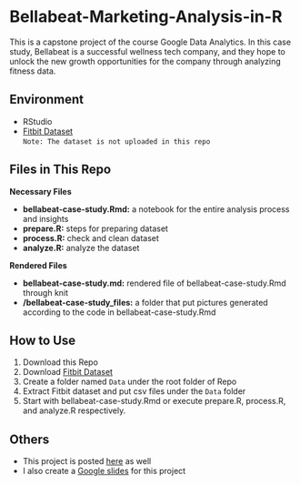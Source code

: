 # Bellabeat-Marketing-Analysis-in-R
This is a capstone project of the course Google Data Analytics. In this case study, Bellabeat is a successful wellness tech company, and they hope to unlock the new growth opportunities for the company through analyzing fitness data.

## Environment
- RStudio
- [Fitbit Dataset](https://www.kaggle.com/datasets/arashnic/fitbit) \
 `Note: The dataset is not uploaded in this repo`

## Files in This Repo
**Necessary Files**
- **bellabeat-case-study.Rmd:** a notebook for the entire analysis process and insights
- **prepare.R:** steps for preparing dataset  
- **process.R:** check and clean dataset
- **analyze.R:** analyze the dataset

**Rendered Files**
- **bellabeat-case-study.md:** rendered file of bellabeat-case-study.Rmd through knit
- **/bellabeat-case-study_files:** a folder that put pictures generated according to the code in bellabeat-case-study.Rmd

## How to Use
1. Download this Repo
2. Download [Fitbit Dataset](https://www.kaggle.com/datasets/arashnic/fitbit)
3. Create a folder named `Data` under the root folder of Repo
4. Extract Fitbit dataset and put csv files under the `Data` folder
5. Start with bellabeat-case-study.Rmd or execute prepare.R, process.R, and analyze.R respectively.

## Others
- This project is posted [here](https://www.kaggle.com/code/elainechen7366/marketing-analysis-for-bellabeat-in-r-google-prj) as well
- I also create a [Google slides](https://docs.google.com/presentation/d/136ZEbkKa0BpZ1VB-WfPrk06EFtrrXYVXoNiw1vdtpaw/edit#slide=id.g214224d8f13_0_6) for this project 
